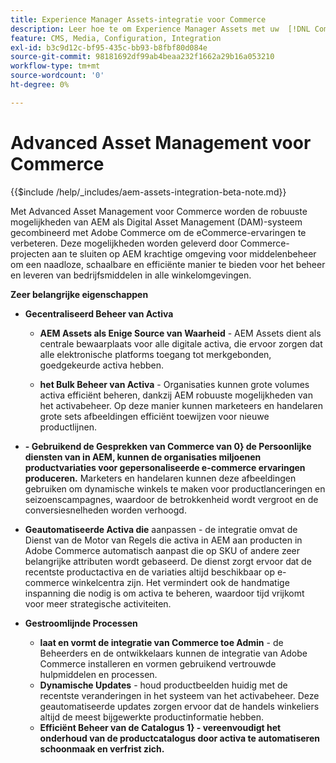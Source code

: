 ```yaml
---
title: Experience Manager Assets-integratie voor Commerce
description: Leer hoe te om Experience Manager Assets met uw  [!DNL Commerce]  instantie te integreren om tot ontelbare media activa voor gebruik in uw opslag toegang te hebben.
feature: CMS, Media, Configuration, Integration
exl-id: b3c9d12c-bf95-435c-bb93-b8fbf80d084e
source-git-commit: 98181692df99ab4beaa232f1662a29b16a053210
workflow-type: tm+mt
source-wordcount: '0'
ht-degree: 0%

---
```


# Advanced Asset Management voor Commerce

{{$include /help/_includes/aem-assets-integration-beta-note.md}}

Met Advanced Asset Management voor Commerce worden de robuuste mogelijkheden van AEM als Digital Asset Management (DAM)-systeem gecombineerd met Adobe Commerce om de eCommerce-ervaringen te verbeteren. Deze mogelijkheden worden geleverd door Commerce-projecten aan te sluiten op AEM krachtige omgeving voor middelenbeheer om een naadloze, schaalbare en efficiënte manier te bieden voor het beheer en leveren van bedrijfsmiddelen in alle winkelomgevingen.

**Zeer belangrijke eigenschappen**

- **Gecentraliseerd Beheer van Activa**

   - **AEM Assets als Enige Source van Waarheid** - AEM Assets dient als centrale bewaarplaats voor alle digitale activa, die ervoor zorgen dat alle elektronische platforms toegang tot merkgebonden, goedgekeurde activa hebben.

   - **het Bulk Beheer van Activa** - Organisaties kunnen grote volumes activa efficiënt beheren, dankzij AEM robuuste mogelijkheden van het activabeheer. Op deze manier kunnen marketeers en handelaren grote sets afbeeldingen efficiënt toewijzen voor nieuwe productlijnen.

- **- Gebruikend de Gesprekken van Commerce van 0} de Persoonlijke diensten van in AEM, kunnen de organisaties miljoenen productvariaties voor gepersonaliseerde e-commerce ervaringen produceren.** Marketers en handelaren kunnen deze afbeeldingen gebruiken om dynamische winkels te maken voor productlanceringen en seizoenscampagnes, waardoor de betrokkenheid wordt vergroot en de conversiesnelheden worden verhoogd.

- **Geautomatiseerde Activa die** aanpassen - de integratie omvat de Dienst van de Motor van Regels die activa in AEM aan producten in Adobe Commerce automatisch aanpast die op SKU of andere zeer belangrijke attributen wordt gebaseerd. De dienst zorgt ervoor dat de recentste productactiva en de variaties altijd beschikbaar op e-commerce winkelcentra zijn. Het vermindert ook de handmatige inspanning die nodig is om activa te beheren, waardoor tijd vrijkomt voor meer strategische activiteiten.

- **Gestroomlijnde Processen**

   - **laat en vormt de integratie van Commerce toe Admin** - de Beheerders en de ontwikkelaars kunnen de integratie van Adobe Commerce installeren en vormen gebruikend vertrouwde hulpmiddelen en processen.
   - **Dynamische Updates** - houd productbeelden huidig met de recentste veranderingen in het systeem van het activabeheer. Deze geautomatiseerde updates zorgen ervoor dat de handels winkeliers altijd de meest bijgewerkte productinformatie hebben.
   - **Efficiënt Beheer van de Catalogus 1} - vereenvoudigt het onderhoud van de productcatalogus door activa te automatiseren schoonmaak en verfrist zich.**
